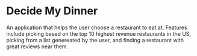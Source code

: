 # Decide My Dinner

An application that helps the user choose a restaurant to eat at.  Features include picking based on the top 10 highest revenue restaurants in the US, picking from a list genereated by the user, and finding a restaurant with great reviews near them.

